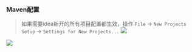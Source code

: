 ### Maven配置

> 如果需要idea新开的所有项目配置都生效，操作 `File` -> `New Projects Setup` -> `Settings for New Projects...`
> ![](images/idea-set-new-projects.png)

![](images/idea-maven.png)